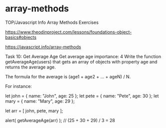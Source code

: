 # array-methods
TOP/Javascript Info Array Methods Exercises 

https://www.theodinproject.com/lessons/foundations-object-basics#objects

https://javascript.info/array-methods

Task 10: Get Average Age
Get average age
importance: 4
Write the function getAverageAge(users) that gets an array of objects with property age and returns the average age.

The formula for the average is (age1 + age2 + ... + ageN) / N.

For instance:

let john = { name: "John", age: 25 };
let pete = { name: "Pete", age: 30 };
let mary = { name: "Mary", age: 29 };

let arr = [ john, pete, mary ];

alert( getAverageAge(arr) ); // (25 + 30 + 29) / 3 = 28